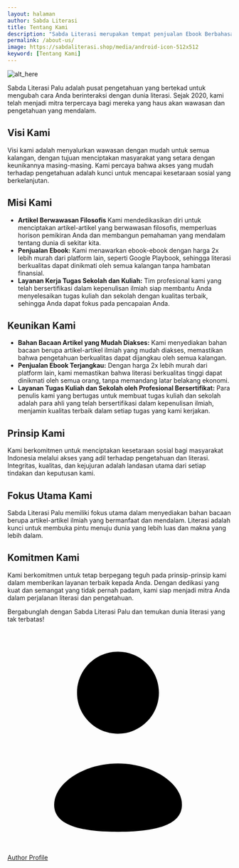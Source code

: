 ```yaml
---
layout: halaman
author: Sabda Literasi
title: Tentang Kami
description: "Sabda Literasi merupakan tempat penjualan Ebook Berbahasa Indonesia terlengkap dengan harga dua kali lebih murah dan tersedia dalam bentuk PDF."
permalink: /about-us/
image: https://sabdaliterasi.shop/media/android-icon-512x512
keyword: [Tentang Kami]
---
```

<div class='aboutAuthor'>
  <div class='aboutCont'>
    <!--[ Author Profile Picture, Recommended Sizes: 1280&#215;1280px, 720&#215;720px below 30KB for fast loading, use transparent picture ]-->
    <img alt="alt_here" class="noLb" src="{{ site.avatar}}" />
    <!--[ Author Description ]-->
<p>Sabda Literasi Palu adalah pusat pengetahuan yang bertekad untuk mengubah cara Anda berinteraksi dengan dunia literasi. Sejak 2020, kami telah menjadi mitra terpercaya bagi mereka yang haus akan wawasan dan pengetahuan yang mendalam.</p><h2>Visi Kami</h2><p>Visi kami adalah menyalurkan wawasan dengan mudah untuk semua kalangan, dengan tujuan menciptakan masyarakat yang setara dengan keunikannya masing-masing. Kami percaya bahwa akses yang mudah terhadap pengetahuan adalah kunci untuk mencapai kesetaraan sosial yang berkelanjutan.</p><h2>Misi Kami</h2><ul><li><strong>Artikel Berwawasan Filosofis </strong>Kami mendedikasikan diri untuk menciptakan artikel-artikel yang berwawasan filosofis, memperluas horison pemikiran Anda dan membangun pemahaman yang mendalam tentang dunia di sekitar kita.</li><li><strong>Penjualan Ebook:</strong> Kami menawarkan ebook-ebook dengan harga 2x lebih murah dari platform lain, seperti Google Playbook, sehingga literasi berkualitas dapat dinikmati oleh semua kalangan tanpa hambatan finansial.</li><li><strong>Layanan Kerja Tugas Sekolah dan Kuliah:</strong> Tim profesional kami yang telah bersertifikasi dalam kepenulisan ilmiah siap membantu Anda menyelesaikan tugas kuliah dan sekolah dengan kualitas terbaik, sehingga Anda dapat fokus pada pencapaian Anda.</li></ul><h2>Keunikan Kami</h2><ul><li><strong>Bahan Bacaan Artikel yang Mudah Diakses:</strong> Kami menyediakan bahan bacaan berupa artikel-artikel ilmiah yang mudah diakses, memastikan bahwa pengetahuan berkualitas dapat dijangkau oleh semua kalangan.</li><li><strong>Penjualan Ebook Terjangkau:</strong> Dengan harga 2x lebih murah dari platform lain, kami memastikan bahwa literasi berkualitas tinggi dapat dinikmati oleh semua orang, tanpa memandang latar belakang ekonomi.</li><li><strong>Layanan Tugas Kuliah dan Sekolah oleh Profesional Bersertifikat:</strong> Para penulis kami yang bertugas untuk membuat tugas kuliah dan sekolah adalah para ahli yang telah bersertifikasi dalam kepenulisan ilmiah, menjamin kualitas terbaik dalam setiap tugas yang kami kerjakan.</li></ul><h2>Prinsip Kami</h2><p>Kami berkomitmen untuk menciptakan kesetaraan sosial bagi masyarakat Indonesia melalui akses yang adil terhadap pengetahuan dan literasi. Integritas, kualitas, dan kejujuran adalah landasan utama dari setiap tindakan dan keputusan kami.</p><h2>Fokus Utama Kami</h2><p>Sabda Literasi Palu memiliki fokus utama dalam menyediakan bahan bacaan berupa artikel-artikel ilmiah yang bermanfaat dan mendalam. Literasi adalah kunci untuk membuka pintu menuju dunia yang lebih luas dan makna yang lebih dalam.</p><h2>Komitmen Kami</h2><p>Kami berkomitmen untuk tetap berpegang teguh pada prinsip-prinsip kami dalam memberikan layanan terbaik kepada Anda. Dengan dedikasi yang kuat dan semangat yang tidak pernah padam, kami siap menjadi mitra Anda dalam perjalanan literasi dan pengetahuan.</p><p>Bergabunglah dengan Sabda Literasi Palu dan temukan dunia literasi yang tak terbatas!</p>
    <div class='athrBtn'>
      <a class='button' href='/' target='_blank'>
        <!--[ Button SVG ]-->
        <svg class='line' viewBox='0 0 24 24'><g transform='translate(5.000000, 2.400000)'><path d='M6.84454545,19.261909 C3.15272727,19.261909 -8.52651283e-14,18.6874153 -8.52651283e-14,16.3866334 C-8.52651283e-14,14.0858516 3.13272727,11.961909 6.84454545,11.961909 C10.5363636,11.961909 13.6890909,14.0652671 13.6890909,16.366049 C13.6890909,18.6658952 10.5563636,19.261909 6.84454545,19.261909 Z'/><path d='M6.83729838,8.77363636 C9.26002565,8.77363636 11.223662,6.81 11.223662,4.38727273 C11.223662,1.96454545 9.26002565,-1.0658141e-14 6.83729838,-1.0658141e-14 C4.41457111,-1.0658141e-14 2.45,1.96454545 2.45,4.38727273 C2.44184383,6.80181818 4.39184383,8.76545455 6.80638929,8.77363636 C6.81729838,8.77363636 6.82729838,8.77363636 6.83729838,8.77363636 Z'/></g></svg>
        <!--[ Button Text ]-->
        Author Profile
      </a>
    </div>
  </div>
</div>
